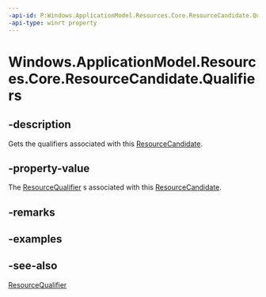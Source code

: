 ----api-id: P:Windows.ApplicationModel.Resources.Core.ResourceCandidate.Qualifiers
-api-type: winrt property
---<!-- Property syntaxpublic Windows.Foundation.Collections.IVectorView<Windows.ApplicationModel.Resources.Core.ResourceQualifier> Qualifiers { get; }--># Windows.ApplicationModel.Resources.Core.ResourceCandidate.Qualifiers## -descriptionGets the qualifiers associated with this [ResourceCandidate](resourcecandidate.md).## -property-valueThe [ResourceQualifier](resourcequalifier.md) s associated with this [ResourceCandidate](resourcecandidate.md).## -remarks## -examples## -see-also[ResourceQualifier](resourcequalifier.md)